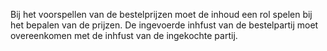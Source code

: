 Bij het voorspellen van de bestelprijzen moet de inhoud een rol spelen bij het bepalen van de prijzen. De ingevoerde inhfust van de bestelpartij moet overeenkomen met de inhfust van de ingekochte partij.